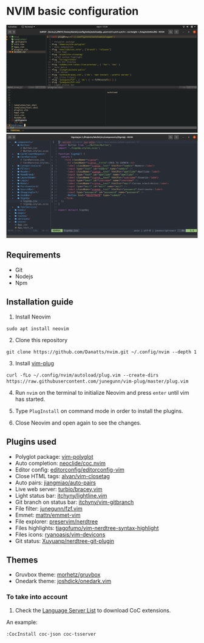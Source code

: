# NVIM basic configuration 

![ScreenShot](doc/gruvbox02.png)
![ScreenShot](doc/onedark01.png)

## Requirements
- Git
- Nodejs
- Npm

## Installation guide
1. Install Neovim
```
sudo apt install neovim
```

2. Clone this repository
```
git clone https://github.com/Danatts/nvim.git ~/.config/nvim --depth 1
```

3. Install [vim-plug](https://github.com/junegunn/vim-plug)
```
curl -fLo ~/.config/nvim/autoload/plug.vim --create-dirs https://raw.githubusercontent.com/junegunn/vim-plug/master/plug.vim
```

4. Run `nvim` on the terminal to initialize Neovim and press `enter` until vim has started. 

5. Type `PlugInstall` on command mode in order to install the plugins.

6. Close Neovim and open again to see the changes.

## Plugins used
- Polyglot package: [vim-polyglot](https://github.com/sheerun/vim-polyglot)
- Auto completion: [neoclide/coc.nvim](https://github.com/neoclide/coc.nvim)
- Editor config: [editorconfig/editorconfig-vim](https://github.com/editorconfig/editorconfig-vim)
- Close HTML tags: [alvan/vim-closetag](https://github.com/alvan/vim-closetag)
- Auto pairs: [jiangmiao/auto-pairs](https://github.com/jiangmiao/auto-pairs)
- Live web server: [turbio/bracey.vim](https://github.com/turbio/bracey.vim)
- Light status bar: [itchyny/lightline.vim](https://github.com/itchyny/lightline.vim)
- Git branch on status bar: [ itchyny/vim-gitbranch](https://github.com/itchyny/vim-gitbranch)
- File filter: [junegunn/fzf.vim](https://github.com/junegunn/fzf.vim)
- Emmet: [mattn/emmet-vim](https://github.com/mattn/emmet-vim)
- File explorer: [preservim/nerdtree](https://github.com/preservim/nerdtree)
- Files highlights: [tiagofumo/vim-nerdtree-syntax-highlight](https://github.com/tiagofumo/vim-nerdtree-syntax-highlight)
- Files icons: [ryanoasis/vim-devicons](https://github.com/ryanoasis/vim-devicons)
- Git status: [Xuyuanp/nerdtree-git-plugin](https://github.com/Xuyuanp/nerdtree-git-plugin)

## Themes
- Gruvbox theme: [morhetz/gruvbox](https://github.com/morhetz/gruvbox)
- Onedark theme: [joshdick/onedark.vim](https://github.com/joshdick/onedark.vim)

### To take into account
1. Check the [Language Server List](https://github.com/neoclide/coc.nvim/wiki/Language-servers) to download CoC extensions.

An example:

```
:CocInstall coc-json coc-tsserver
```
